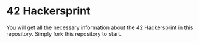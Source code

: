 # 42 Hackersprint

You will get all the necessary information about the 42 Hackersprint in this repository. Simply fork this repository to start.
